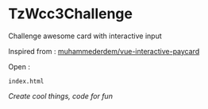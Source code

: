 # TzWcc3Challenge
Challenge awesome card with interactive input

Inspired from :
[muhammederdem/vue-interactive-paycard](https://github.com/muhammederdem/vue-interactive-paycard)

Open :

`index.html`

*Create cool things, code for fun*
